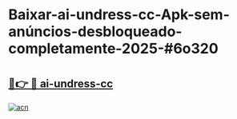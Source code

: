 # Baixar-ai-undress-cc-Apk-sem-anúncios-desbloqueado-completamente-2025-#6o320

# <h2><a href="https://ainizakaria.my?title=ai-undress-cc&ref=24M">🔗👉 🔴 ai-undress-cc</a></h2>

[![acn](https://github.com/user-attachments/assets/0f9c940e-d8b0-45ae-aac7-cd30a18b3e1c)](https://ainizakaria.my?title=ai-undress-cc&ref=24M)

